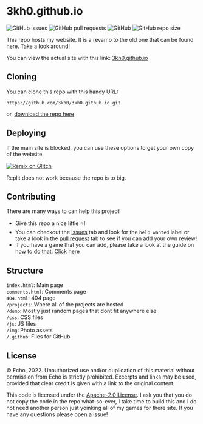 # 3kh0.github.io

![GitHub issues](https://img.shields.io/github/issues/3kh0/3kh0.github.io?logo=github&style=flat-square) 
![GitHub pull requests](https://img.shields.io/github/issues-pr/3kh0/3kh0.github.io?label=Pull%20requests&logo=github&style=flat-square) 
![GitHub](https://img.shields.io/github/license/3kh0/3kh0.github.io?label=Licence&logo=github&style=flat-square) 
![GitHub repo size](https://img.shields.io/github/repo-size/3kh0/3kh0.github.io?label=Repo%20size&logo=github&style=flat-square)

This repo hosts my website. It is a revamp to the old one that can be found [here](https://github.com/3kh0/website-v1). Take a look around!

You can view the actual site with this link: [3kh0.github.io](https://3kh0.github.io)


## Cloning

You can clone this repo with this handy URL:
```
https://github.com/3kh0/3kh0.github.io.git
```
or, [download the repo here](https://github.com/3kh0/3kh0.github.io/archive/refs/heads/main.zip)

## Deploying

If the main site is blocked, you can use these options to get your own copy of the website.

[![Remix on Glitch](https://cdn.glitch.com/2703baf2-b643-4da7-ab91-7ee2a2d00b5b%2Fremix-button.svg)](https://glitch.com/edit/#!/import/github/3kh0/3kh0.github.io)

Replit does not work because the repo is to big.

## Contributing

There are many ways to can help this project!

- Give this repo a nice little :star:!
- You can checkout the [issues](https://github.com/3kh0/3kh0.github.io/issues) tab and look for the `help wanted` label or take a look in the [pull request](https://github.com/3kh0/3kh0.github.io/pulls) tab to see if you can add your own review! 
- If you have a game that you can add, please take a look at the guide on how to do that: [Click here](https://github.com/3kh0/3kh0.github.io/wiki/Guide:-Adding-games)

## Structure

`index.html`: Main page<br>
`comments.html`: Comments page<br>
`404.html`: 404 page<br>
`/projects`: Where all of the projects are hosted<br>
`/dump`: Mostly just random pages that dont fit anywhere else<br>
`/css`: CSS files<br>
`/js`: JS files<br>
`/img`: Photo assets<br>
`/.github`: Files for GitHub<br>

## License

© Echo, 2022. Unauthorized use and/or duplication of this material without permission from Echo is strictly prohibited. Excerpts and links may be used, provided that clear credit is given with a link to the original content.

This code is licensed under the [Apache-2.0 License](https://github.com/3kh0/3kh0.github.io/blob/main/LICENSE.md). I ask you that you do not copy the code in the repo what-so-ever, I take time to build this and I do not need another person just yoinking all of my games for there site. If you have any questions please open a issue!
